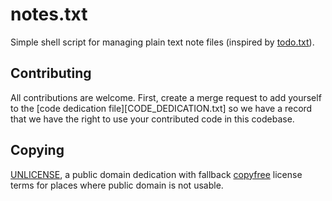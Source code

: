 # notes.txt

Simple shell script for managing plain text note files (inspired by [todo.txt](https://github.com/todotxt/todo.txt-cli)).

## Contributing

All contributions are welcome. First, create a merge request to add yourself to
the [code dedication file][CODE_DEDICATION.txt] so we have a record that we
have the right to use your contributed code in this codebase.

## Copying

[UNLICENSE](https://unlicense.org/), a public domain dedication with fallback
[copyfree](http://copyfree.org/) license terms for places where public domain
is not usable.



